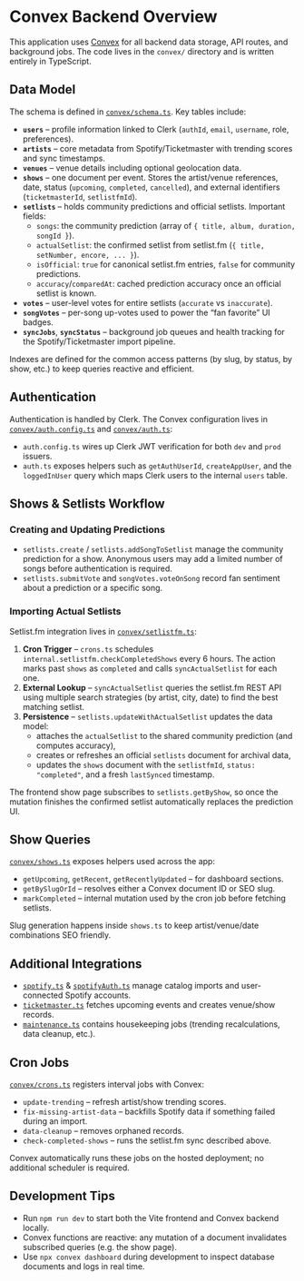 # Convex Backend Overview

This application uses [Convex](https://docs.convex.dev) for all backend data storage,
API routes, and background jobs. The code lives in the `convex/` directory and is
written entirely in TypeScript.

## Data Model

The schema is defined in [`convex/schema.ts`](convex/schema.ts). Key tables include:

- **`users`** – profile information linked to Clerk (`authId`, `email`, `username`, role, preferences).
- **`artists`** – core metadata from Spotify/Ticketmaster with trending scores and sync timestamps.
- **`venues`** – venue details including optional geolocation data.
- **`shows`** – one document per event. Stores the artist/venue references, date, status (`upcoming`, `completed`, `cancelled`), and
  external identifiers (`ticketmasterId`, `setlistfmId`).
- **`setlists`** – holds community predictions and official setlists. Important fields:
  - `songs`: the community prediction (array of `{ title, album, duration, songId }`).
  - `actualSetlist`: the confirmed setlist from setlist.fm (`{ title, setNumber, encore, ... }`).
  - `isOfficial`: `true` for canonical setlist.fm entries, `false` for community predictions.
  - `accuracy`/`comparedAt`: cached prediction accuracy once an official setlist is known.
- **`votes`** – user-level votes for entire setlists (`accurate` vs `inaccurate`).
- **`songVotes`** – per-song up-votes used to power the “fan favorite” UI badges.
- **`syncJobs`**, **`syncStatus`** – background job queues and health tracking for the Spotify/Ticketmaster import pipeline.

Indexes are defined for the common access patterns (by slug, by status, by show, etc.) to keep queries reactive and efficient.

## Authentication

Authentication is handled by Clerk. The Convex configuration lives in
[`convex/auth.config.ts`](convex/auth.config.ts) and [`convex/auth.ts`](convex/auth.ts):

- `auth.config.ts` wires up Clerk JWT verification for both `dev` and `prod` issuers.
- `auth.ts` exposes helpers such as `getAuthUserId`, `createAppUser`, and the
  `loggedInUser` query which maps Clerk users to the internal `users` table.

## Shows & Setlists Workflow

### Creating and Updating Predictions
- `setlists.create` / `setlists.addSongToSetlist` manage the community prediction for a show.
  Anonymous users may add a limited number of songs before authentication is required.
- `setlists.submitVote` and `songVotes.voteOnSong` record fan sentiment about a prediction or a specific song.

### Importing Actual Setlists
Setlist.fm integration lives in [`convex/setlistfm.ts`](convex/setlistfm.ts):

1. **Cron Trigger** – `crons.ts` schedules `internal.setlistfm.checkCompletedShows` every 6 hours.
   The action marks past `shows` as `completed` and calls `syncActualSetlist` for each one.
2. **External Lookup** – `syncActualSetlist` queries the setlist.fm REST API using
   multiple search strategies (by artist, city, date) to find the best matching setlist.
3. **Persistence** – `setlists.updateWithActualSetlist` updates the data model:
   - attaches the `actualSetlist` to the shared community prediction (and computes accuracy),
   - creates or refreshes an official `setlists` document for archival data,
   - updates the `shows` document with the `setlistfmId`, `status: "completed"`, and a fresh `lastSynced` timestamp.

The frontend show page subscribes to `setlists.getByShow`, so once the mutation finishes the
confirmed setlist automatically replaces the prediction UI.

## Show Queries

[`convex/shows.ts`](convex/shows.ts) exposes helpers used across the app:
- `getUpcoming`, `getRecent`, `getRecentlyUpdated` – for dashboard sections.
- `getBySlugOrId` – resolves either a Convex document ID or SEO slug.
- `markCompleted` – internal mutation used by the cron job before fetching setlists.

Slug generation happens inside `shows.ts` to keep artist/venue/date combinations SEO friendly.

## Additional Integrations

- [`spotify.ts`](convex/spotify.ts) & [`spotifyAuth.ts`](convex/spotifyAuth.ts) manage catalog imports and user-connected Spotify accounts.
- [`ticketmaster.ts`](convex/ticketmaster.ts) fetches upcoming events and creates venue/show records.
- [`maintenance.ts`](convex/maintenance.ts) contains housekeeping jobs (trending recalculations, data cleanup, etc.).

## Cron Jobs

[`convex/crons.ts`](convex/crons.ts) registers interval jobs with Convex:

- `update-trending` – refresh artist/show trending scores.
- `fix-missing-artist-data` – backfills Spotify data if something failed during an import.
- `data-cleanup` – removes orphaned records.
- `check-completed-shows` – runs the setlist.fm sync described above.

Convex automatically runs these jobs on the hosted deployment; no additional scheduler is required.

## Development Tips

- Run `npm run dev` to start both the Vite frontend and Convex backend locally.
- Convex functions are reactive: any mutation of a document invalidates subscribed queries (e.g. the show page).
- Use `npx convex dashboard` during development to inspect database documents and logs in real time.
